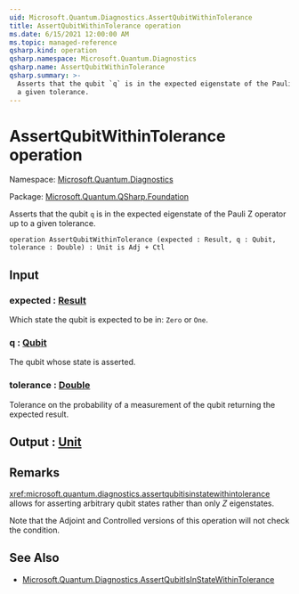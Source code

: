 ```yaml
---
uid: Microsoft.Quantum.Diagnostics.AssertQubitWithinTolerance
title: AssertQubitWithinTolerance operation
ms.date: 6/15/2021 12:00:00 AM
ms.topic: managed-reference
qsharp.kind: operation
qsharp.namespace: Microsoft.Quantum.Diagnostics
qsharp.name: AssertQubitWithinTolerance
qsharp.summary: >-
  Asserts that the qubit `q` is in the expected eigenstate of the Pauli Z operator up to
  a given tolerance.
---
```


# AssertQubitWithinTolerance operation

Namespace: [Microsoft.Quantum.Diagnostics](xref:Microsoft.Quantum.Diagnostics)

Package: [Microsoft.Quantum.QSharp.Foundation](https://nuget.org/packages/Microsoft.Quantum.QSharp.Foundation)


Asserts that the qubit `q` is in the expected eigenstate of the Pauli Z operator up toa given tolerance.

```qsharp
operation AssertQubitWithinTolerance (expected : Result, q : Qubit, tolerance : Double) : Unit is Adj + Ctl
```


## Input

### expected : [Result](xref:microsoft.quantum.qsharp.valueliterals#result-literal)

Which state the qubit is expected to be in: `Zero` or `One`.


### q : [Qubit](xref:microsoft.quantum.qsharp.valueliterals#qubit-literals)

The qubit whose state is asserted.


### tolerance : [Double](xref:microsoft.quantum.qsharp.valueliterals#double-literals)

Tolerance on the probability of a measurement of the qubit returning the expectedresult.



## Output : [Unit](xref:microsoft.quantum.qsharp.valueliterals#unit-literal)



## Remarks

<xref:microsoft.quantum.diagnostics.assertqubitisinstatewithintolerance> allows for assertingarbitrary qubit states rather than only $Z$ eigenstates.Note that the Adjoint and Controlled versions of this operation will notcheck the condition.

## See Also

- [Microsoft.Quantum.Diagnostics.AssertQubitIsInStateWithinTolerance](xref:Microsoft.Quantum.Diagnostics.AssertQubitIsInStateWithinTolerance)